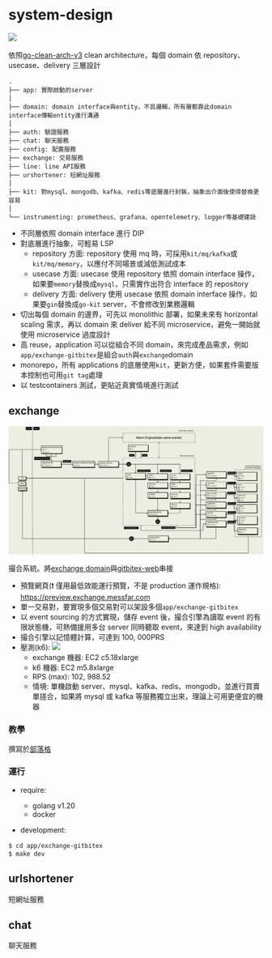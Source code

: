 # system-design

![](https://raw.githubusercontent.com/bxcodec/go-clean-arch/master/clean-arch.png)

依照[go-clean-arch-v3](https://github.com/bxcodec/go-clean-arch/tree/v3) clean architecture，每個 domain 依 repository、usecase、delivery 三層設計

```
.
├── app: 實際啟動的server
│
├── domain: domain interface與entity，不具邏輯，所有層都靠此domain interface傳輸entity進行溝通
│
├── auth: 驗證服務
├── chat: 聊天服務
├── config: 配置服務
├── exchange: 交易服務
├── line: line API服務
├── urshortener: 短網址服務
│
├── kit: 對mysql、mongodb、kafka、redis等底層進行封裝，抽象出介面後使得替換更容易
│
└── instrumenting: prometheus、grafana、opentelemetry、logger等基礎建設
```

* 不同層依照 domain interface 進行 DIP
* 對底層進行抽象，可輕易 LSP
  + repository 方面: repository 使用 mq 時，可採用`kit/mq/kafka`或`kit/mq/memory`，以應付不同場景或減低測試成本
  + usecase 方面: usecase 使用 repository 依照 domain interface 操作，如果要`memory`替換成`mysql`，只需實作出符合 interface 的 repository
  + delivery 方面: delivery 使用 usecase 依照 domain interface 操作，如果要`gin`替換成`go-kit` server，不會修改到業務邏輯
* 切出每個 domain 的邊界，可先以 monolithic 部署，如果未來有 horizontal scaling 需求，再以 domain 來 deliver 給不同 microservice，避免一開始就使用 microservice 過度設計
* 高 reuse，application 可以從組合不同 domain，來完成產品需求，例如`app/exchange-gitbitex`是組合`auth`與`exchange`domain
* monorepo，所有 applications 的底層使用`kit`，更新方便，如果套件需要版本控制也可用`git tag`處理
* 以 testcontainers 測試，更貼近真實情境進行測試

## exchange

![](./doc/exchange-arch.png)

撮合系統。將[exchange domain](https://github.com/superj80820/system-design/tree/master/exchange)與[gitbitex-web](https://github.com/gitbitex/gitbitex-web)串接

* 預覽網頁(❗ 僅用最低效能運行預覽，不是 production 運作規格): https://preview.exchange.messfar.com
* 單一交易對，要實現多個交易對可以架設多個`app/exchange-gitbitex`
* 以 event sourcing 的方式實現，儲存 event 後，撮合引擎為讀取 event 的有限狀態機，可熱備援用多台 server 同時聽取 event，來達到 high availability
* 撮合引擎以記憶體計算，可達到 100, 000PRS
* 壓測(k6):
  ![](https://i.imgur.com/V7KFvvC.png)
  + exchange 機器: EC2 c5.18xlarge
  + k6 機器: EC2 m5.8xlarge
  + RPS (max): 102, 988.52
  + 情境: 單機啟動 server、mysql、kafka、redis、mongodb，並進行買賣單搓合，如果將 mysql 或 kafka 等服務獨立出來，理論上可用更便宜的機器

### 教學

撰寫於[部落格](https://blog.messfar.com/golang-%E7%B3%BB%E7%B5%B1%E8%A8%AD%E8%A8%88)

### 運行

* require:
  + golang v1.20
  + docker

* development:

```
$ cd app/exchange-gitbitex
$ make dev
```

## urlshortener

短網址服務

## chat

聊天服務
